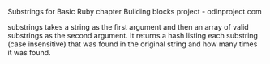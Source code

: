 Substrings for Basic Ruby chapter 
Building blocks project - odinproject.com

substrings takes a string as the first argument and then an array of valid substrings as the second argument. It returns a hash listing each substring (case insensitive) that was found in the original string and how many times it was found.
